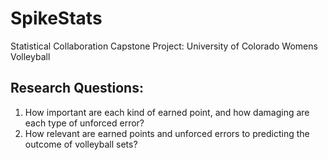 # SpikeStats

Statistical Collaboration Capstone Project: University of Colorado Womens Volleyball

## Research Questions:
1. How important are each kind of earned point, and how damaging are each type of unforced error?
2. How relevant are earned points and unforced errors to predicting the outcome of volleyball sets?
   

